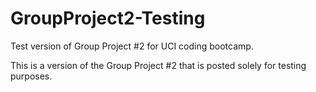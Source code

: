 # GroupProject2-Testing
Test version of Group Project #2 for UCI coding bootcamp.

This is a version of the Group Project #2 that is posted solely for testing purposes.
